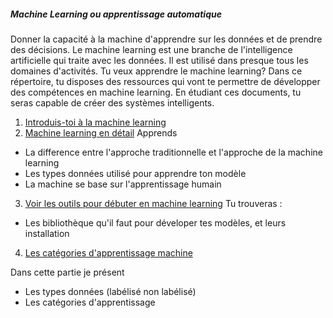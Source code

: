 ##### Machine Learning ou apprentissage automatique

Donner la capacité à la machine d'apprendre sur les données et de prendre des décisions. Le machine learning est une branche de l'intelligence artificielle qui traite avec les données. Il est utilisé dans presque tous les domaines d'activités. Tu veux apprendre le machine learning? Dans ce répertoire, tu disposes des ressources qui vont te permettre de développer des compétences en machine learning. En étudiant ces documents, tu seras capable de créer des systèmes intelligents.

1. [Introduis-toi à la machine learning](/docs/introduction.md)
2. [Machine learning en détail](/docs/whatisml.md)
Apprends
- La difference entre l'approche traditionnelle et l'approche de la machine learning
- Les types données utilisé pour apprendre ton modèle
- La machine se base sur l'apprentissage humain
3. [Voir les outils pour débuter en machine learning](/docs/outils.md)
Tu trouveras :
- Les bibliothèque qu'il faut pour déveloper tes modèles, et leurs installation
4. [Les catégories d'apprentissage machine](/docs/outils.md)

Dans cette partie je présent

- Les types données (labélisé non labélisé)
- Les catégories d'apprentissage
